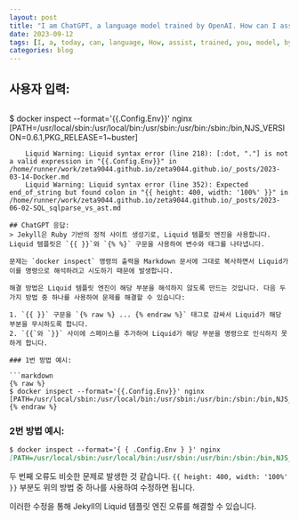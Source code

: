```yaml
---
layout: post
title: "I am ChatGPT, a language model trained by OpenAI. How can I assist you today?"
date: 2023-09-12
tags: [I, a, today, can, language, How, assist, trained, you, model, by, ChatGPT, am, OpenAI]
categories: blog
---
```


## 사용자 입력:
> ```
$ docker inspect --format='{{.Config.Env}}' nginx
[PATH=/usr/local/sbin:/usr/local/bin:/usr/sbin:/usr/bin:/sbin:/bin,NJS_VERSION=0.6.1,PKG_RELEASE=1~buster]
``` 는 md의 일부인데, 지금 jekyll에서 '{{.Config.Env}}' 가 잘못됐다고 오류를 나타내고 있어. 오류는 다음과 같아.    GitHub Metadata: No GitHub API authentication could be found. Some fields may be missing or have incorrect data.
    Liquid Warning: Liquid syntax error (line 218): [:dot, "."] is not a valid expression in "{{.Config.Env}}" in /home/runner/work/zeta9044.github.io/zeta9044.github.io/_posts/2023-03-14-Docker.md
    Liquid Warning: Liquid syntax error (line 352): Expected end_of_string but found colon in "{{ height: 400, width: '100%' }}" in /home/runner/work/zeta9044.github.io/zeta9044.github.io/_posts/2023-06-02-SQL_sqlparse_vs_ast.md

## ChatGPT 응답:
> Jekyll은 Ruby 기반의 정적 사이트 생성기로, Liquid 템플릿 엔진을 사용합니다. Liquid 템플릿은 `{{ }}`와 `{% %}` 구문을 사용하여 변수와 태그를 나타냅니다.

문제는 `docker inspect` 명령의 출력을 Markdown 문서에 그대로 복사하면서 Liquid가 이를 명령으로 해석하려고 시도하기 때문에 발생합니다.

해결 방법은 Liquid 템플릿 엔진이 해당 부분을 해석하지 않도록 만드는 것입니다. 다음 두 가지 방법 중 하나를 사용하여 문제를 해결할 수 있습니다:

1. `{{ }}` 구문을 `{% raw %} ... {% endraw %}` 태그로 감싸서 Liquid가 해당 부분을 무시하도록 합니다.
2. `{{`와 `}}` 사이에 스페이스를 추가하여 Liquid가 해당 부분을 명령으로 인식하지 못하게 합니다.

### 1번 방법 예시:

```markdown
{% raw %}
$ docker inspect --format='{{.Config.Env}}' nginx
[PATH=/usr/local/sbin:/usr/local/bin:/usr/sbin:/usr/bin:/sbin:/bin,NJS_VERSION=0.6.1,PKG_RELEASE=1~buster]
{% endraw %}
```

### 2번 방법 예시:

```markdown
$ docker inspect --format='{ { .Config.Env } }' nginx
[PATH=/usr/local/sbin:/usr/local/bin:/usr/sbin:/usr/bin:/sbin:/bin,NJS_VERSION=0.6.1,PKG_RELEASE=1~buster]
```

두 번째 오류도 비슷한 문제로 발생한 것 같습니다. `{{ height: 400, width: '100%' }}` 부분도 위의 방법 중 하나를 사용하여 수정하면 됩니다.

이러한 수정을 통해 Jekyll의 Liquid 템플릿 엔진 오류를 해결할 수 있습니다.


